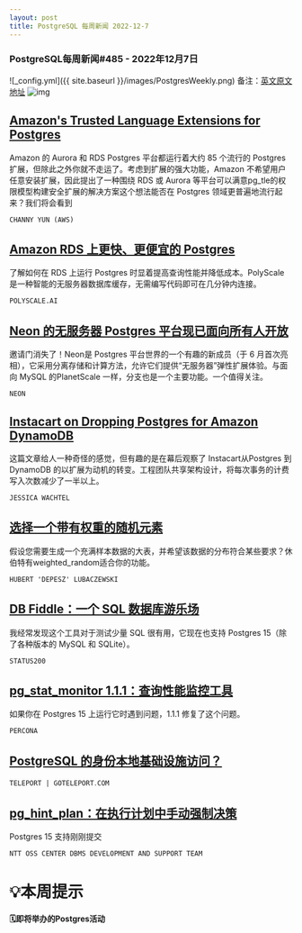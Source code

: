 ```yaml
---
layout: post
title: PostgreSQL 每周新闻 2022-12-7
---
```

### PostgreSQL每周新闻#485 - 2022年12月7日
![_config.yml]({{ site.baseurl }}/images/PostgresWeekly.png)
备注：[英文原文地址](https://postgresweekly.com/issues/484)
![img](https://res.cloudinary.com/cpress/image/upload/w_1280,e_sharpen:60,q_auto/qoqb9smpem7n1pk6fqzc.jpg)
## [Amazon's Trusted Language Extensions for Postgres](https://postgresweekly.com/link/132635/web)
Amazon 的 Aurora 和 RDS Postgres 平台都运行着大约 85 个流行的 Postgres 扩展，但除此之外你就不走运了。考虑到扩展的强大功能，Amazon 不希望用户任意安装扩展，因此提出了一种围绕 RDS 或 Aurora 等平台可以满意pg_tle的权限模型构建安全扩展的解决方案这个想法能否在 Postgres 领域更普遍地流行起来？我们将会看到


`CHANNY YUN (AWS)`
## [Amazon RDS 上更快、更便宜的 Postgres](https://postgresweekly.com/link/132634/web)
了解如何在 RDS 上运行 Postgres 时显着提高查询性能并降低成本。PolyScale 是一种智能的无服务器数据库缓存，无需编写代码即可在几分钟内连接。


`POLYSCALE.AI`
## [Neon 的无服务器 Postgres 平台现已面向所有人开放](https://postgresweekly.com/link/132637/web)
邀请门消失了！Neon是 Postgres 平台世界的一个有趣的新成员（于 6 月首次亮相），它采用分离存储和计算方法，允许它们提供“无服务器”弹性扩展体验。与面向 MySQL 的PlanetScale 一样，分支也是一个主要功能。一个值得关注。


`NEON`
## [Instacart on Dropping Postgres for Amazon DynamoDB](https://postgresweekly.com/link/132640/web)
这篇文章给人一种奇怪的感觉，但有趣的是在幕后观察了 Instacart从Postgres 到 DynamoDB 的以扩展为动机的转变。工程团队共享架构设计，将每次事务的计费写入次数减少了一半以上。


`JESSICA WACHTEL`
## [选择一个带有权重的随机元素](https://postgresweekly.com/link/132646/web)
假设您需要生成一个充满样本数据的大表，并希望该数据的分布符合某些要求？休伯特有weighted_random适合你的功能。


`HUBERT 'DEPESZ' LUBACZEWSKI `
## [DB Fiddle：一个 SQL 数据库游乐场](https://postgresweekly.com/link/132650/web)
我经常发现这个工具对于测试少量 SQL 很有用，它现在也支持 Postgres 15（除了各种版本的 MySQL 和 SQLite）。


`STATUS200 `
## [pg_stat_monitor 1.1.1：查询性能监控工具](https://postgresweekly.com/link/132651/web)
如果你在 Postgres 15 上运行它时遇到问题，1.1.1 修复了这个问题。


`PERCONA`
## [PostgreSQL 的身份本地基础设施访问？](https://postgresweekly.com/link/132652/web)


`TELEPORT | GOTELEPORT․COM`
## [pg_hint_plan：在执行计划中手动强制决策](https://postgresweekly.com/link/132653/web)
Postgres 15 支持刚刚提交


`NTT OSS CENTER DBMS DEVELOPMENT AND SUPPORT TEAM `


# 💡本周提示


**🗓即将举办的Postgres活动**
